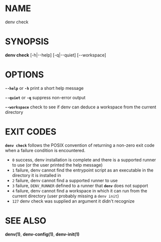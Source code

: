 # NAME

denv check

# SYNOPSIS

**denv check** [-h|--help] [-q|--quiet] [--workspace]

# OPTIONS

**`--help`** or **`-h`** print a short help message

**`--quiet`** or **`-q`** suppress non-error output

**`--workspace`** check to see if denv can deduce a workspace from the current directory

# EXIT CODES

**`denv check`** follows the POSIX convention of returning a non-zero exit code when a
failure condition is encountered.

  - `0`    success, denv installation is complete and there is a supported runner to use (or the user printed the help message)
  - `1`    failure, denv cannot find the entrypoint script as an executable in the directory it is installed in
  - `2`    failure, denv cannot find a supported runner to use
  - `3`    failure, `DENV_RUNNER` defined to a runner that **`denv`** does not support
  - `4`    failure, denv cannot find a workspace in which it can run from the current directory (user probably missing a `denv init`)
  - `127`  denv check was supplied an argument it didn't recognize

# SEE ALSO

**denv(1)**, **denv-config(1)**, **denv-init(1)**
